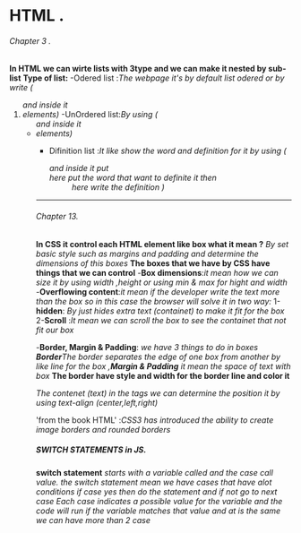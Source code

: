 # HTML .
###### Chapter 3 .
**In HTML we can wirte lists with 3type and we can make it nested by sub-list**   **Type of list:**
-Odered list :*The webpage it's by default list odered or by write (<ol> and inside it <li> elements)*
-UnOrdered list:*By using (<ul> and inside it <li> elements)*
- Difinition list :*It like show the word and definition for it by using (<dl> and inside it put<dt> here put the word that want to definite it  then <dd> here write the definition )*
------------------------------------
###### Chapter 13.
**In CSS it control each HTML element like box what it mean ?**
*By set basic style such as margins and padding  and determine the dimensions of this boxes*
**The boxes that we have by CSS have things that we can control**
-**Box dimensions**:*it mean how we can size it by using width ,height or using min & max for hight and width*
-**Overflowing content**:*it mean if the developer write the text more than the box so in this case the browser will solve it in two way:*
1-**hidden**: *By just hides extra text (containet) to make it fit for the box*
2-**Scroll** :*It mean we can scroll the box to see the containet that not fit our box*

-**Border, Margin & Padding**: *we have 3 things to do in boxes **Border**The border separates the edge of one box from another by like line for the box ,**Margin & Padding** it mean the space of text with box*
**The border have style and width for the border line and color it**

 *The contenet (text) in the tags we can determine the position it by using text-align (center,left,right)*
  
  'from the book HTML' :*CSS3 has introduced the ability to create image borders and rounded borders*




##### SWITCH STATEMENTS in JS.
 **switch statement** *starts with a variable called and the case call value.*
 *the switch statement mean we have cases that have alot conditions if case yes then do the statement and if not go to next case* *Each case indicates a possible value for the variable and the code will run if the variable matches that value and at is the same we can have more than 2 case*